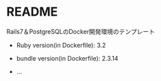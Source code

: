 # README

Rails7＆PostgreSQLのDocker開発環境のテンプレート

* Ruby version(in Dockerfile):
  3.2
* bundle version(in Dockerfile):
  2.3.14

* ...
